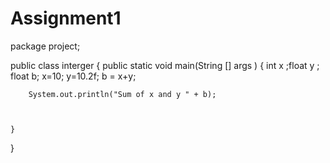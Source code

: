# Assignment1

package project;

public class interger
{
	public static void main(String [] args )
	{
		int x ;float y ; float b; 
		x=10;
		y=10.2f;
		b = x+y;
		
		System.out.println("Sum of x and y " + b);
				
		
		
	}
}
